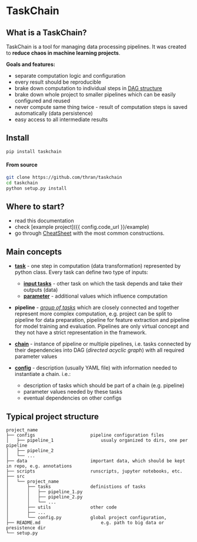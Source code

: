 # TaskChain

## What is a TaskChain?

TaskChain is a tool for managing data processing pipelines.
It was created to **reduce chaos in machine learning projects**.

**Goals and features:**

- separate computation logic and configuration
- every result should be reproducible
- brake down computation to individual steps in [DAG structure](https://en.wikipedia.org/wiki/Directed_acyclic_graph)
- brake down whole project to smaller pipelines which can be easily configured and reused 
- never compute same thing twice - result of computation steps is saved automatically (data persistence)
- easy access to all intermediate results

## Install 

```bash
pip install taskchain
```

#### From source

```bash
git clone https://github.com/thran/taskchain
cd taskchain
python setup.py install
```


## Where to start?

- read this documentation
- check [example project]({{ config.code_url }}/example)
- go through [CheatSheet]({{config.base_url}}/cheatsheet) with the most common constructions. 


## Main concepts

- **[task]({{config.base_url}}/tasks)** - one step in computation (data transformation) represented by python class.
        Every task can define two type of inputs:
    - **[input tasks]({{config.base_url}}/tasks#input-tasks)** - other task on which the task depends and take their outputs (data)
    - **[parameter]({{config.base_url}}/tasks#parameters)** - additional values which influence computation 

- **pipeline** - *[group of tasks]({{config.base_url}}/tasks/#task-names-and-groups)* which are closely connected and together represent more complex computation,
        e.g. project can be split to pipeline for data preparation, 
        pipeline for feature extraction and pipeline for model training and evaluation.
        Pipelines are only virtual concept and they not have a strict representation in the framework.

- **[chain]({{config.base_url}}/chains)** - instance of pipeline or multiple pipelines, 
        i.e. tasks connected by their dependencies into DAG (*directed acyclic graph*) with all required parameter values  

- **[config]({{config.base_url}}/configs)** - description (usually YAML file) with information needed to instantiate a chain. i.e.:
    - description of tasks which should be part of a chain (e.g. pipeline)
    - parameter values needed by these tasks
    - eventual dependencies on other configs 


## Typical project structure

```
project_name
├── configs                     pipeline configuration files
│   ├── pipeline_1                  usualy organized to dirs, one per pipeline
│   ├── pipeline_2
│   └── ...
├── data                        important data, which should be kept in repo, e.g. annotations
├── scripts                     runscripts, jupyter notebooks, etc.
├── src
│   └── project_name
│       ├── tasks               definistions of tasks
│       │   ├── pipeline_1.py
│       │   ├── pipeline_2.py
│       │   └── ...
│       ├── utils               other code
│       ├── ...
│       └── config.py           global project configuration,
├── README.md                       e.g. path to big data or presistence dir
└── setup.py
```
